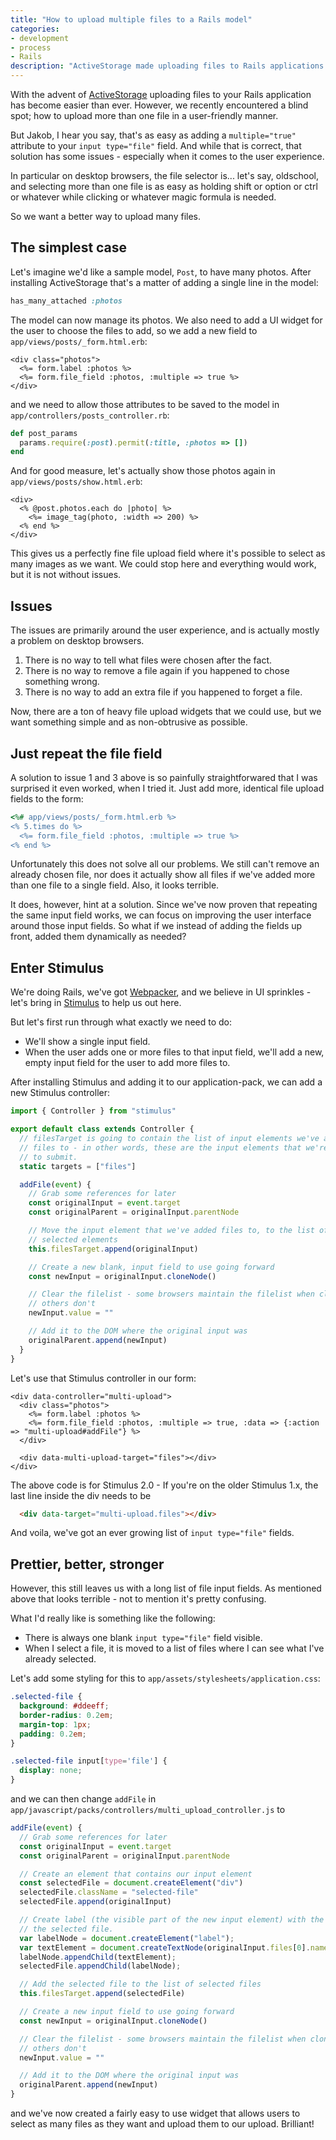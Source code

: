 ```yaml
---
title: "How to upload multiple files to a Rails model"
categories:
- development
- process
- Rails
description: "ActiveStorage made uploading files to Rails applications simple, but it does not help us upload more than one file at a time in a user friendly manner"
---
```


With the advent of [ActiveStorage](https://guides.rubyonrails.org/active_storage_overview.html) uploading files to your Rails application has become easier than ever. However, we recently encountered a blind spot; how to upload more than one file in a user-friendly manner.

<!--more-->

But Jakob, I hear you say, that's as easy as adding a `multiple="true"` attribute to your `input type="file"` field. And while that is correct, that solution has some issues - especially when it comes to the user experience.

In particular on desktop browsers, the file selector is... let's say, oldschool, and selecting more than one file is as easy as holding shift or option or ctrl or whatever while clicking or whatever magic formula is needed.

So we want a better way to upload many files.

## The simplest case

Let's imagine we'd like a sample model, `Post`, to have many photos. After installing ActiveStorage that's a matter of adding a single line in the model:

```ruby
has_many_attached :photos
```

The model can now manage its photos. We also need to add a UI widget for the user to choose the files to add, so we add a new field to `app/views/posts/_form.html.erb`:

```erb
<div class="photos">
  <%= form.label :photos %>
  <%= form.file_field :photos, :multiple => true %>
</div>
```

and we need to allow those attributes to be saved to the model in `app/controllers/posts_controller.rb`:

```ruby
def post_params
  params.require(:post).permit(:title, :photos => [])
end
```

And for good measure, let's actually show those photos again in `app/views/posts/show.html.erb`:

```erb
<div>
  <% @post.photos.each do |photo| %>
    <%= image_tag(photo, :width => 200) %>
  <% end %>
</div>
```

This gives us a perfectly fine file upload field where it's possible to select as many images as we want. We could stop here and everything would work, but it is not without issues.

## Issues

The issues are primarily around the user experience, and is actually mostly a problem on desktop browsers.

1. There is no way to tell what files were chosen after the fact.
2. There is no way to remove a file again if you happened to chose something wrong.
3. There is no way to add an extra file if you happened to forget a file.

Now, there are a ton of heavy file upload widgets that we could use, but we want something simple and as non-obtrusive as possible.

## Just repeat the file field

A solution to issue 1 and 3 above is so painfully straightforwared that I was surprised it even worked, when I tried it. Just add more, identical file upload fields to the form:

```ruby
<%# app/views/posts/_form.html.erb %>
<% 5.times do %>
  <%= form.file_field :photos, :multiple => true %>
<% end %>
```

Unfortunately this does not solve all our problems. We still can't remove an already chosen file, nor does it actually show all files if we've added more than one file to a single field. Also, it looks terrible.

It does, however, hint at a solution. Since we've now proven that repeating the same input field works, we can focus on improving the user interface around those input fields. So what if we instead of adding the fields up front, added them dynamically as needed?

## Enter Stimulus

We're doing Rails, we've got [Webpack](https://webpack.js.org/)[er](https://github.com/rails/webpacker), and we believe in UI sprinkles - let's bring in [Stimulus](https://stimulusjs.org/) to help us out here.

But let's first run through what exactly we need to do:

- We'll show a single input field.
- When the user adds one or more files to that input field, we'll add a new, empty input field for the user to add more files to.

After installing Stimulus and adding it to our application-pack, we can add a new Stimulus controller:

```jsx
import { Controller } from "stimulus"

export default class extends Controller {
  // filesTarget is going to contain the list of input elements we've added
  // files to - in other words, these are the input elements that we're going
  // to submit.
  static targets = ["files"]

  addFile(event) {
    // Grab some references for later
    const originalInput = event.target
    const originalParent = originalInput.parentNode

    // Move the input element that we've added files to, to the list of
    // selected elements
    this.filesTarget.append(originalInput)

    // Create a new blank, input field to use going forward
    const newInput = originalInput.cloneNode()

    // Clear the filelist - some browsers maintain the filelist when cloning,
    // others don't
    newInput.value = ""

    // Add it to the DOM where the original input was
    originalParent.append(newInput)
  }
}
```

Let's use that Stimulus controller in our form:

```erb
<div data-controller="multi-upload">
  <div class="photos">
    <%= form.label :photos %>
    <%= form.file_field :photos, :multiple => true, :data => {:action => "multi-upload#addFile"} %>
  </div>

  <div data-multi-upload-target="files"></div>
</div>
```

The above code is for Stimulus 2.0 - If you're on the older Stimulus 1.x, the last line inside the div needs to be

```html
  <div data-target="multi-upload.files"></div>
```

And voila, we've got an ever growing list of `input type="file"` fields.

## Prettier, better, stronger

However, this still leaves us with a long list of file input fields. As mentioned above that looks terrible - not to mention it's pretty confusing.

What I'd really like is something like the following:

- There is always one blank `input type="file"` field visible.
- When I select a file, it is moved to a list of files where I can see what I've already selected.

Let's add some styling for this to `app/assets/stylesheets/application.css`:

```css
.selected-file {
  background: #ddeeff;
  border-radius: 0.2em;
  margin-top: 1px;
  padding: 0.2em;
}

.selected-file input[type='file'] {
  display: none;
}
```

and we can then change `addFile` in `app/javascript/packs/controllers/multi_upload_controller.js` to

```jsx
addFile(event) {
  // Grab some references for later
  const originalInput = event.target
  const originalParent = originalInput.parentNode

  // Create an element that contains our input element
  const selectedFile = document.createElement("div")
  selectedFile.className = "selected-file"
  selectedFile.append(originalInput)

  // Create label (the visible part of the new input element) with the name of
  // the selected file.
  var labelNode = document.createElement("label");
  var textElement = document.createTextNode(originalInput.files[0].name);
  labelNode.appendChild(textElement);
  selectedFile.appendChild(labelNode);

  // Add the selected file to the list of selected files
  this.filesTarget.append(selectedFile)

  // Create a new input field to use going forward
  const newInput = originalInput.cloneNode()

  // Clear the filelist - some browsers maintain the filelist when cloning,
  // others don't
  newInput.value = ""

  // Add it to the DOM where the original input was
  originalParent.append(newInput)
}
```

and we've now created a fairly easy to use widget that allows users to select as many files as they want and upload them to our upload. Brilliant!
